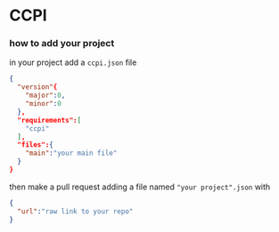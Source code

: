 # CCPI
### how to add your project
in your project add a `ccpi.json` file
```json 
{
  "version"{
    "major":0,
    "minor":0
  },
  "requirements":[
    "ccpi"
  ],
  "files":{
    "main":"your main file"
  }
}
```
then make a pull request adding a file named `"your project".json` with
```json
{
  "url":"raw link to your repo"
}
```
